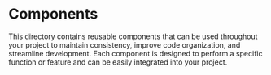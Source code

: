 # Components

This directory contains reusable components that can be used throughout your project to maintain consistency, improve code organization, and streamline development. Each component is designed to perform a specific function or feature and can be easily integrated into your project.
